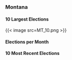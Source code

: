 ### Montana

#### 10 Largest Elections
{{< image src=MT_10.png >}}

#### Elections per Month

#### 10 Most Recent Elections

